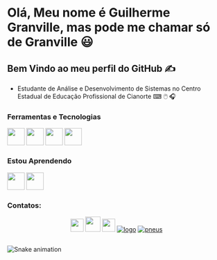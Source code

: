 #  Olá, Meu nome é Guilherme Granville, mas pode me chamar só de Granville 😃

## Bem Vindo ao meu perfil do GitHub ✍️         
            
- Estudante de Análise e Desenvolvimento de Sistemas no Centro Estadual de Educação Profissional de Cianorte ⌨ 🖱️ 🎧     

### Ferramentas e Tecnologias

<img src="https://cdn.jsdelivr.net/gh/devicons/devicon/icons/html5/html5-original.svg" width="40" height="40"/> <img src="https://cdn.jsdelivr.net/gh/devicons/devicon/icons/css3/css3-original.svg" width="40" height="40"/> <img src="https://cdn.jsdelivr.net/gh/devicons/devicon/icons/mysql/mysql-original.svg" width="40" height="40"/> <img src="https://cdn.jsdelivr.net/gh/devicons/devicon/icons/lua/lua-original.svg" width="40" height="40"/> 


### Estou Aprendendo

<img src="https://cdn.jsdelivr.net/gh/devicons/devicon/icons/javascript/javascript-original.svg" width="40" height="40"/> <img src="https://cdn.jsdelivr.net/gh/devicons/devicon/icons/nodejs/nodejs-original.svg" width="40" height="40"/>
 
 ### Contatos:
<div align="center"> 
<a href="https://instagram.com/gui_granville_" target="_blank"><img src="https://logodownload.org/wp-content/uploads/2017/04/instagram-logo.png" width="30px" target="_blank"></a> 
  <a href = "mailto:guilhermeggranville@gmail.com"><img src="https://logodownload.org/wp-content/uploads/2018/03/gmail-logo-16.png" target="_blank" width="35px"></a>
  <a href="https://www.linkedin.com/in/guilherme-gabriel-95737b277" target="_blank"><img src="https://upload.wikimedia.org/wikipedia/commons/thumb/8/81/LinkedIn_icon.svg/2048px-LinkedIn_icon.svg.png" target="_blank" width="30px"></a> 
            <a href="https://imgbb.com/"><img src="https://i.ibb.co/M9ZD6sH/logo.png" alt="logo" border="0"></a>
            <a href="https://ibb.co/r32Q8MZ"><img src="https://i.ibb.co/dt4fC6Q/pneus.jpg" alt="pneus" border="0"></a>
</div>

##
  ![Snake animation](https://github.com/camilafernanda/camilafernanda/blob/output/github-contribution-grid-snake.svg)
  
